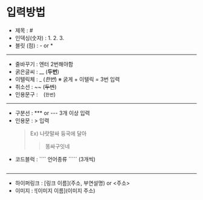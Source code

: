 # __입력방법__
- 제목 : #
- 인덱싱(숫자) : 1. 2. 3. 
- 블릿 (점) : - or *
***
- 줄바꾸기 : 엔터 2번해야함
- 굵은글씨 : __ (__두번__)
- 이텔릭체 : _ (_한번_)  ※ 굵게 + 이텔릭 = 3번 입력
- 취소선 : ~~ (~~두번~~)
- 인용문구 : ` ` (`한번`)
***
- 구분선 : *** or --- 3개 이상 입력
- 인용문 : > 입력
  >Ex) 나랏말싸 듕국에 달아
  >>똥싸구잇네
- 코드블럭 : ```` 언어종류 ````` (3개씩)
```java
```
***
- 하이퍼링크 : [링크 이름](주소, 부연설명) or <주소>
- 이미지 : ![이미지 이름](이미지 주소)
